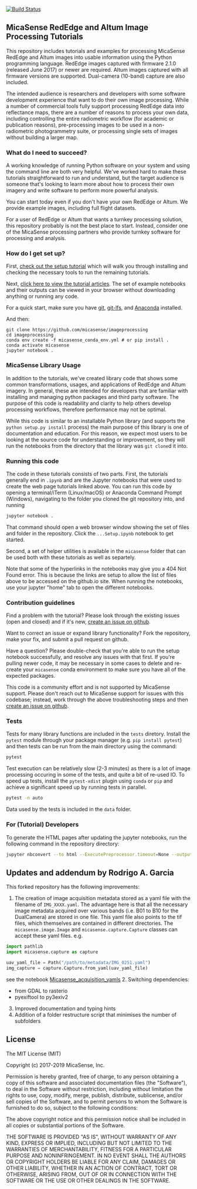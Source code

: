 [![Build Status](https://travis-ci.org/micasense/imageprocessing.svg?branch=master)](https://travis-ci.org/micasense/imageprocessing)

## MicaSense RedEdge and Altum Image Processing Tutorials

This repository includes tutorials and examples for processing MicaSense RedEdge and Altum images into usable information using the Python programming language. RedEdge images captured with firmware 2.1.0 (released June 2017) or newer are required. Altum images captured with all firmware versions are supported. Dual-camera (10-band) capture are also included.

The intended audience is researchers and developers with some software development experience that want to do their own image processing. While a number of commercial tools fully support processing RedEdge data into reflectance maps, there are a number of reasons to process your own data, including controlling the entire radiometric workflow (for academic or publication reasons), pre-processing images to be used in a non-radiometric photogrammetry suite, or processing single sets of images without building a larger map.

### What do I need to succeed?

A working knowledge of running Python software on your system and using the command line are both very helpful. We've worked hard to make these tutorials straightforward to run and understand, but the target audience is someone that's looking to learn more about how to process their own imagery and write software to perform more powerful analysis.

You can start today even if you don't have your own RedEdge or Altum. We provide example images, including full flight datasets.

For a user of RedEdge or Altum that wants a turnkey processing solution, this repository probably is not the best place to start. Instead, consider one of the MicaSense processing partners who provide turnkey software for processing and analysis.

### How do I get set up?

First, [check out the setup tutorial](https://micasense.github.io/imageprocessing/MicaSense%20Image%20Processing%20Setup.html) which will walk you through installing and checking the necessary tools to run the remaining tutorials.

Next, [click here to view the tutorial articles](https://micasense.github.io/imageprocessing/index.html). The set of example notebooks and their outputs can be viewed in your browser without downloading anything or running any code.

For a quick start, make sure you have [git](https://git-scm.com/downloads), [git-lfs](https://git-lfs.github.com/), and [Anaconda](https://www.anaconda.com/) installed.

And then:
```
git clone https://github.com/micasense/imageprocessing
cd imageprocessing
conda env create -f micasense_conda_env.yml # or pip install .
conda activate micasense
jupyter notebook .
```

### MicaSense Library Usage

In addition to the tutorials, we've created library code that shows some common transformations, usages, and applications of RedEdge and Altum imagery. In general, these are intended for developers that are familiar with installing and managing python packages and third party software.  The purpose of this code is readability and clarity to help others develop processing workflows, therefore performance may not be optimal.

While this code is similar to an installable Python library (and supports the `python setup.py install` process) the main purpose of this library is one of documentation and education. For this reason, we expect most users to be looking at the source code for understanding or improvement, so they will run the notebooks from the directory that the library was `git clone`d it into. 

### Running this code

The code in these tutorials consists of two parts. First, the tutorials generally end in `.ipynb` and are the Jupyter notebooks that were used to create the web page tutorials linked above. You can run this code by opening a terminal/iTerm (Linux/macOS) or Anaconda Command Prompt (Windows), navigating to the folder you cloned the git repository into, and running

```bash
jupyter notebook .
```

That command should open a web browser window showing the set of files and folder in the repository. Click the `...Setup.ipynb` notebook to get started.

Second, a set of helper utilities is available in the `micasense` folder that can be used both with these tutorials as well as separtely. 

Note that some of the hyperlinks in the notebooks may give you a 404 Not Found error. This is because the links are setup to allow the list of files above to be accessed on the github.io site.  When running the notebooks, use your jupyter "home" tab to open the different notebooks.

### Contribution guidelines

Find a problem with the tutorial? Please look through the existing issues (open and closed) and if it's new, [create an issue on github](https://github.com/micasense/imageprocessing/issues). 

Want to correct an issue or expand library functionality?  Fork the repository, make your fix, and submit a pull request on github.

Have a question? Please double-check that you're able to run the setup notebook successfully, and resolve any issues with that first.  If you're pulling newer code, it may be necessary in some cases to delete and re-create your `micasense` conda environment to make sure you have all of the expected packages.  

This code is a community effort and is not supported by MicaSense support. Please don't reach out to MicaSense support for issues with this codebase; instead, work through the above troubleshooting steps and then [create an issue on github](https://github.com/micasense/imageprocessing/issues).

### Tests

Tests for many library functions are included in the `tests` diretory. Install the `pytest` module through your package manager (e.g. `pip install pytest`) and then tests can be run from the main directory using the command:

```bash
pytest
```

Test execution can be relatively slow (2-3 minutes) as there is a lot of image processing occuring in some of the tests, and quite a bit of re-used IO.  To speed up tests, install the `pytest-xdist` plugin using `conda` or `pip` and achieve a significant speed up by running tests in parallel.

```bash
pytest -n auto
```

Data used by the tests is included in the `data` folder.

### For (Tutorial) Developers 

To generate the HTML pages after updating the jupyter notebooks, run the following command in the repository directory:

```bash
jupyter nbconvert --to html --ExecutePreprocessor.timeout=None --output-dir docs --execute *.ipynb
```

## Updates and addendum by Rodrigo A. Garcia
This forked repository has the following improvements:
1. The creation of image acquisition metadata stored as a yaml file with the filename of `IMG_XXXX.yaml`.
   The advantage here is that all the necessary image metadata acquired over various bands (i.e. B01 to
   B10 for the DualCamera) are stored in one file. This yaml file also points to the tif files, which
   themselves are contained in different directories. The `micasense.image.Image` and `micasense.capture.Capture`
   classes can accept these yaml files.
   e.g.
```python
import pathlib
import micasense.capture as capture

uav_yaml_file = Path("/path/to/metadata/IMG_0251.yaml")
img_capture = capture.Capture.from_yaml(uav_yaml_file)
```
   see the notebook [Micasense_acquisition_yamls](Micasense_acquisition_yamls.ipynb) 
2. Switching dependencies:
   - from GDAL to rasterio
   - pyexiftool to py3exiv2
3. Improved documentation and typing hints
4. Addition of a folder restructure script that minimises the number of subfolders

## License

The MIT License (MIT)

Copyright (c) 2017-2019 MicaSense, Inc.

Permission is hereby granted, free of charge, to any person obtaining a copy of this software and associated documentation files (the "Software"), to deal in the Software without restriction, including without limitation the rights to use, copy, modify, merge, publish, distribute, sublicense, and/or sell copies of the Software, and to permit persons to whom the Software is furnished to do so, subject to the following conditions:

The above copyright notice and this permission notice shall be included in all copies or substantial portions of the Software.

THE SOFTWARE IS PROVIDED "AS IS", WITHOUT WARRANTY OF ANY KIND, EXPRESS OR IMPLIED, INCLUDING BUT NOT LIMITED TO THE WARRANTIES OF MERCHANTABILITY, FITNESS FOR A PARTICULAR PURPOSE AND NONINFRINGEMENT. IN NO EVENT SHALL THE AUTHORS OR COPYRIGHT HOLDERS BE LIABLE FOR ANY CLAIM, DAMAGES OR OTHER LIABILITY, WHETHER IN AN ACTION OF CONTRACT, TORT OR OTHERWISE, ARISING FROM, OUT OF OR IN CONNECTION WITH THE SOFTWARE OR THE USE OR OTHER DEALINGS IN THE SOFTWARE.
